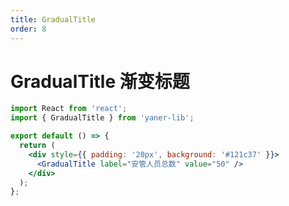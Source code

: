 ```yaml
---
title: GradualTitle
order: 8
---
```


# GradualTitle 渐变标题

```jsx
import React from 'react';
import { GradualTitle } from 'yaner-lib';

export default () => {
  return (
    <div style={{ padding: '20px', background: '#121c37' }}>
      <GradualTitle label="安管人员总数" value="50" />
    </div>
  );
};
```

<API></API>
